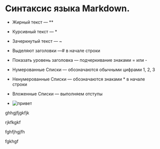 # Синтаксис языка Markdown. 

* Жирный текст — **

* Курсивный текст — *

* Зачеркнутый текст — ~

* Выделяют заголовки —# в начале строки

* Показать уровень заголовка —
подчеркивание знаками = или -

* Нумерованные Списки —
обозначаются обычными
цифрами 1, 2, 3

* Ненумерованные Списки —
обозначаются знаками *
в начале строки

* Вложенные Списки —
выполняем отступы

* ![привет](C:\Users\user\Desktop\HOMEWORK\.git\mark.jpg)


ghhgjfjgkfjk

rjkfkgkf

fghfjhgjfh

fgkhgf
